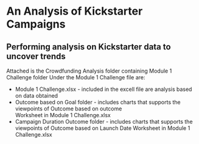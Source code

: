 # An Analysis of Kickstarter Campaigns
Performing analysis on Kickstarter data to uncover trends
---

Attached is the Crowdfunding Analysis folder containing Module 1 Challenge folder
Under the Module 1 Challenge file are: 

   * Module 1 Challenge.xlsx          - included in the excell file are analysis based on data obtained
   * Outcome based on Goal folder     - includes charts that supports the viewpoints of Outcome based on outcome              
                                     Worksheet in Module 1 Challenge.xlsx
   * Campaign Duration Outcome folder - includes charts that supports the viewpoints of Outcome based on Launch Date
                                     Worksheet in Module 1 Challenge.xlsx
